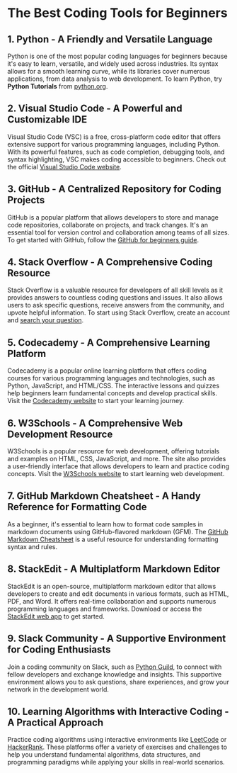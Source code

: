 # The Best Coding Tools for Beginners

## 1. Python - A Friendly and Versatile Language
Python is one of the most popular coding languages for beginners because it's easy to learn, versatile, and widely used across industries. Its syntax allows for a smooth learning curve, while its libraries cover numerous applications, from data analysis to web development. To learn Python, try **Python Tutorials** from [python.org](https://www.python.org).

## 2. Visual Studio Code - A Powerful and Customizable IDE
Visual Studio Code (VSC) is a free, cross-platform code editor that offers extensive support for various programming languages, including Python. With its powerful features, such as code completion, debugging tools, and syntax highlighting, VSC makes coding accessible to beginners. Check out the official [Visual Studio Code website](https://code.visualstudio.com).

## 3. GitHub - A Centralized Repository for Coding Projects
GitHub is a popular platform that allows developers to store and manage code repositories, collaborate on projects, and track changes. It's an essential tool for version control and collaboration among teams of all sizes. To get started with GitHub, follow the [GitHub for beginners guide](https://guides.github.com/introduction/git-github/).

## 4. Stack Overflow - A Comprehensive Coding Resource
Stack Overflow is a valuable resource for developers of all skill levels as it provides answers to countless coding questions and issues. It also allows users to ask specific questions, receive answers from the community, and upvote helpful information. To start using Stack Overflow, create an account and [search your question](https://stackoverflow.com).

## 5. Codecademy - A Comprehensive Learning Platform
Codecademy is a popular online learning platform that offers coding courses for various programming languages and technologies, such as Python, JavaScript, and HTML/CSS. The interactive lessons and quizzes help beginners learn fundamental concepts and develop practical skills. Visit the [Codecademy website](https://www.codecademy.com) to start your learning journey.

## 6. W3Schools - A Comprehensive Web Development Resource
W3Schools is a popular resource for web development, offering tutorials and examples on HTML, CSS, JavaScript, and more. The site also provides a user-friendly interface that allows developers to learn and practice coding concepts. Visit the [W3Schools website](https://www.w3schools.com) to start learning web development.

## 7. GitHub Markdown Cheatsheet - A Handy Reference for Formatting Code
As a beginner, it's essential to learn how to format code samples in markdown documents using GitHub-flavored markdown (GFM). The [GitHub Markdown Cheatsheet](https://github.com/adam-p/markdown-here/wiki/Markdown-Here-Cheatsheet) is a useful resource for understanding formatting syntax and rules.

## 8. StackEdit - A Multiplatform Markdown Editor
StackEdit is an open-source, multiplatform markdown editor that allows developers to create and edit documents in various formats, such as HTML, PDF, and Word. It offers real-time collaboration and supports numerous programming languages and frameworks. Download or access the [StackEdit web app](https://stackedit.io) to get started.

## 9. Slack Community - A Supportive Environment for Coding Enthusiasts
Join a coding community on Slack, such as [Python Guild](https://python-guild.slack.com), to connect with fellow developers and exchange knowledge and insights. This supportive environment allows you to ask questions, share experiences, and grow your network in the development world.

## 10. Learning Algorithms with Interactive Coding - A Practical Approach
Practice coding algorithms using interactive environments like [LeetCode](https://leetcode.com) or [HackerRank](https://www.hackerrank.com). These platforms offer a variety of exercises and challenges to help you understand fundamental algorithms, data structures, and programming paradigms while applying your skills in real-world scenarios.
